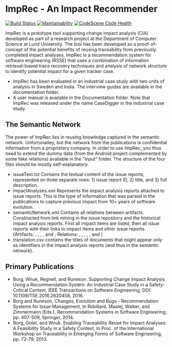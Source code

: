 # ImpRec - An Impact Recommender
[![Build Status](https://travis-ci.com/mrksbrg/ImpRec.svg?branch=master)](https://travis-ci.com/mrksbrg/ImpRec)
[![Maintainability](https://api.codeclimate.com/v1/badges/133bea4c2e4ef924ee83/maintainability)](https://codeclimate.com/github/mrksbrg/ImpRec/maintainability)
[![CodeScene Code Health](https://codescene.io/projects/7136/status-badges/code-health)](https://codescene.io/projects/7136)

ImpRec is a prototype tool supporting change impact analysis (CIA) developed as part of a research project at the Department of Computer Science at Lund University. The tool has been developed as a proof-of-concept of the potential benefits of reusing traceability from previously completed impact analyses. ImpRec is a recommendation system for software engineering (RSSE) that uses a combination of information retrieval-based trace recovery techniques and analysis of network structure to identify potential impact for a given tracker case.

- ImpRec has been evaluated in an industrial case study with two units of analysis in Sweden and India. The interview guides are available in the documentation folder.
- A  user manual is available in the Documentation folder. Note that ImpRec was released under the name CaseDigger in the industrial case study.

## The Semantic Network

The power of ImpRec lies in reusing knowledge captured in the semantic network. Unfortunatley, but the network from the publications is confidential information from a proprietary company. In order to use ImpRec, you thus need to extend the dummy data (from the Android project complemented by some fake relations) available in the "input" folder. The structure of the four files should be mostly self-explanatory.

- issueText.txt Contains the textual content of the issue reports, represented on three separate rows: 1) issue report ID, 2) title, and 3) full description.
- impactAnalyses.xml Represents the impact analysis reports attached to issue reports. This is the type of information that was parsed in the publications to capture previous impact from 10+ years of software evolution.
- semanticNetwork.xml Contains all relations between artifacts. Constructed from link mining in the issue repository and the historical impact analysis reports. First all impact items are listed, then all issue reports with their links to impact items and other issue reports. (Artifacts: <TrackerCase>, <REQ>, <TEST>, <MISC>, and <UNSPECIFIED>; Relations: <RelatedCase>, <SpecifiedBy>, <VerifiedBy>, <NeedsUpdate>, <ImpactedHW>, and <UnspecifiedLink>)
- translation.csv contains the titles of documents that might appear only as identifiers in the impact analysis reports (and thus in the semantic network).

## Primary Publications
- Borg, Wnuk, Regnell, and Runeson. Supporting Change Impact Analysis Using a Recommendation System: An Industrial Case Study in a Safety-Critical Context, IEEE Transactions on Software Engineering, DOI: 10.1109/TSE.2016.2620458, 2016.
- Borg and Runeson, Changes, Evolution and Bugs - Recommendation Systems for Issue Management, In Robillard, Maalej, Walker, and Zimmermann (Eds.), Recommendation Systems in Software Engineering, pp. 407-509, Springer, 2014.
- Borg, Gotel, and Wnuk. Enabling Traceability Reuse for Impact Analyses: A Feasibility Study in a Safety Context, In Proc. of the International Workshop on Traceability in Emerging Forms of Software Engineering, pp. 72-79, 2013.
